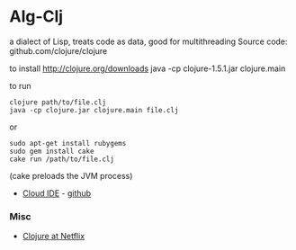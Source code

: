 Alg-Clj
=======

a dialect of Lisp, treats code as data, good for multithreading
Source code: github.com/clojure/clojure

to install
http://clojure.org/downloads
    java -cp clojure-1.5.1.jar clojure.main

to run

    clojure path/to/file.clj
    java -cp clojure.jar clojure.main file.clj

or 

    sudo apt-get install rubygems
    sudo gem install cake
    cake run /path/to/file.clj

(cake preloads the JVM process)


+ [Cloud IDE](http://nightcoders.net/) - [github](https://github.com/oakes/Nightcoders.net)

### Misc

+ [Clojure at Netflix](https://speakerdeck.com/daveray/clojure-at-netflix)

